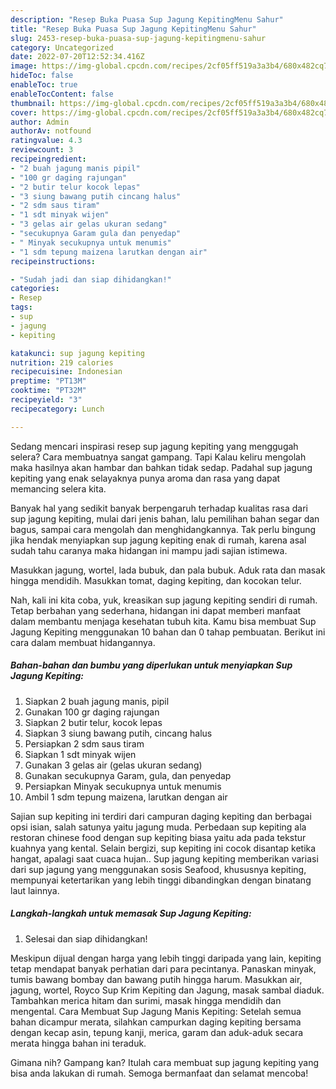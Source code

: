 ```yaml
---
description: "Resep Buka Puasa Sup Jagung KepitingMenu Sahur"
title: "Resep Buka Puasa Sup Jagung KepitingMenu Sahur"
slug: 2453-resep-buka-puasa-sup-jagung-kepitingmenu-sahur
category: Uncategorized
date: 2022-07-20T12:52:34.416Z
image: https://img-global.cpcdn.com/recipes/2cf05ff519a3a3b4/680x482cq70/sup-jagung-kepiting-foto-resep-utama.jpg
hideToc: false
enableToc: true
enableTocContent: false
thumbnail: https://img-global.cpcdn.com/recipes/2cf05ff519a3a3b4/680x482cq70/sup-jagung-kepiting-foto-resep-utama.jpg
cover: https://img-global.cpcdn.com/recipes/2cf05ff519a3a3b4/680x482cq70/sup-jagung-kepiting-foto-resep-utama.jpg
author: Admin
authorAv: notfound
ratingvalue: 4.3
reviewcount: 3
recipeingredient:
- "2 buah jagung manis pipil"
- "100 gr daging rajungan"
- "2 butir telur kocok lepas"
- "3 siung bawang putih cincang halus"
- "2 sdm saus tiram"
- "1 sdt minyak wijen"
- "3 gelas air gelas ukuran sedang"
- "secukupnya Garam gula dan penyedap"
- " Minyak secukupnya untuk menumis"
- "1 sdm tepung maizena larutkan dengan air"
recipeinstructions:

- "Sudah jadi dan siap dihidangkan!"
categories:
- Resep
tags:
- sup
- jagung
- kepiting

katakunci: sup jagung kepiting 
nutrition: 219 calories
recipecuisine: Indonesian
preptime: "PT13M"
cooktime: "PT32M"
recipeyield: "3"
recipecategory: Lunch

---
```



Sedang mencari inspirasi resep sup jagung kepiting yang menggugah selera? Cara membuatnya sangat gampang. Tapi Kalau keliru mengolah maka hasilnya akan hambar dan bahkan tidak sedap. Padahal sup jagung kepiting yang enak selayaknya punya aroma dan rasa yang dapat memancing selera kita.


Banyak hal yang sedikit banyak berpengaruh terhadap kualitas rasa dari sup jagung kepiting, mulai dari jenis bahan, lalu pemilihan bahan segar dan bagus, sampai cara mengolah dan menghidangkannya. Tak perlu bingung jika hendak menyiapkan sup jagung kepiting enak di rumah, karena asal sudah tahu caranya maka hidangan ini mampu jadi sajian istimewa.

Masukkan jagung, wortel, lada bubuk, dan pala bubuk. Aduk rata dan masak hingga mendidih. Masukkan tomat, daging kepiting, dan kocokan telur.


Nah, kali ini kita coba, yuk, kreasikan sup jagung kepiting sendiri di rumah. Tetap berbahan yang sederhana, hidangan ini dapat memberi manfaat dalam membantu menjaga kesehatan tubuh kita. Kamu bisa membuat Sup Jagung Kepiting menggunakan 10 bahan dan 0 tahap pembuatan. Berikut ini cara dalam membuat hidangannya.

<!--inarticleads1-->

##### Bahan-bahan dan bumbu yang diperlukan untuk menyiapkan Sup Jagung Kepiting:

1. Siapkan 2 buah jagung manis, pipil
1. Gunakan 100 gr daging rajungan
1. Siapkan 2 butir telur, kocok lepas
1. Siapkan 3 siung bawang putih, cincang halus
1. Persiapkan 2 sdm saus tiram
1. Siapkan 1 sdt minyak wijen
1. Gunakan 3 gelas air (gelas ukuran sedang)
1. Gunakan secukupnya Garam, gula, dan penyedap
1. Persiapkan  Minyak secukupnya untuk menumis
1. Ambil 1 sdm tepung maizena, larutkan dengan air


Sajian sup kepiting ini terdiri dari campuran daging kepiting dan berbagai opsi isian, salah satunya yaitu jagung muda. Perbedaan sup kepiting ala restoran chinese food dengan sup kepiting biasa yaitu ada pada tekstur kuahnya yang kental. Selain bergizi, sup kepiting ini cocok disantap ketika hangat, apalagi saat cuaca hujan.. Sup jagung kepiting memberikan variasi dari sup jagung yang menggunakan sosis Seafood, khususnya kepiting, mempunyai ketertarikan yang lebih tinggi dibandingkan dengan binatang laut lainnya. 

<!--inarticleads2-->

##### Langkah-langkah untuk memasak Sup Jagung Kepiting:


1. Selesai dan siap dihidangkan!

Meskipun dijual dengan harga yang lebih tinggi daripada yang lain, kepiting tetap mendapat banyak perhatian dari para pecintanya. Panaskan minyak, tumis bawang bombay dan bawang putih hingga harum. Masukkan air, jagung, wortel, Royco Sup Krim Kepiting dan Jagung, masak sambal diaduk. Tambahkan merica hitam dan surimi, masak hingga mendidih dan mengental. Cara Membuat Sup Jagung Manis Kepiting: Setelah semua bahan dicampur merata, silahkan campurkan daging kepiting bersama dengan kecap asin, tepung kanji, merica, garam dan aduk-aduk secara merata hingga bahan ini teraduk. 

Gimana nih? Gampang kan? Itulah cara membuat sup jagung kepiting yang bisa anda lakukan di rumah. Semoga bermanfaat dan selamat mencoba!
